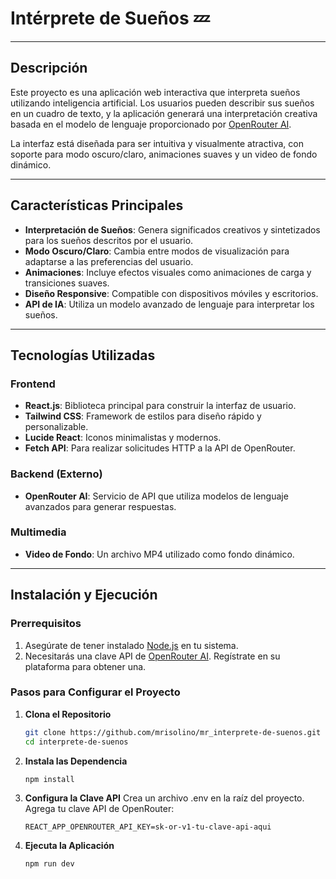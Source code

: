 # **Intérprete de Sueños** 💤

---

## **Descripción**

Este proyecto es una aplicación web interactiva que interpreta sueños utilizando inteligencia artificial. Los usuarios pueden describir sus sueños en un cuadro de texto, y la aplicación generará una interpretación creativa basada en el modelo de lenguaje proporcionado por [OpenRouter AI](https://openrouter.ai).

La interfaz está diseñada para ser intuitiva y visualmente atractiva, con soporte para modo oscuro/claro, animaciones suaves y un video de fondo dinámico.

---

## **Características Principales**

- **Interpretación de Sueños**: Genera significados creativos y sintetizados para los sueños descritos por el usuario.
- **Modo Oscuro/Claro**: Cambia entre modos de visualización para adaptarse a las preferencias del usuario.
- **Animaciones**: Incluye efectos visuales como animaciones de carga y transiciones suaves.
- **Diseño Responsive**: Compatible con dispositivos móviles y escritorios.
- **API de IA**: Utiliza un modelo avanzado de lenguaje para interpretar los sueños.

---

## **Tecnologías Utilizadas**

### **Frontend**
- **React.js**: Biblioteca principal para construir la interfaz de usuario.
- **Tailwind CSS**: Framework de estilos para diseño rápido y personalizable.
- **Lucide React**: Iconos minimalistas y modernos.
- **Fetch API**: Para realizar solicitudes HTTP a la API de OpenRouter.

### **Backend (Externo)**
- **OpenRouter AI**: Servicio de API que utiliza modelos de lenguaje avanzados para generar respuestas.

### **Multimedia**
- **Video de Fondo**: Un archivo MP4 utilizado como fondo dinámico.

---

## **Instalación y Ejecución**

### **Prerrequisitos**
1. Asegúrate de tener instalado [Node.js](https://nodejs.org/) en tu sistema.
2. Necesitarás una clave API de [OpenRouter AI](https://openrouter.ai). Regístrate en su plataforma para obtener una.

### **Pasos para Configurar el Proyecto**

1. **Clona el Repositorio**
   ```bash
   git clone https://github.com/mrisolino/mr_interprete-de-suenos.git
   cd interprete-de-suenos
   

2. **Instala las Dependencia**
   ```bash
   npm install

3. **Configura la Clave API**
   Crea un archivo .env en la raíz del proyecto.
   Agrega tu clave API de OpenRouter:
   ```env
   REACT_APP_OPENROUTER_API_KEY=sk-or-v1-tu-clave-api-aqui

4. **Ejecuta la Aplicación**
   ```bash
   npm run dev
